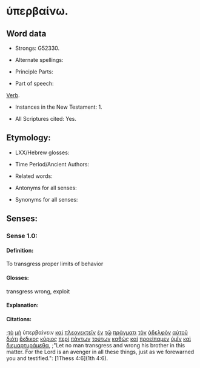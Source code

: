 # ὑπερβαίνω.

<!-- Status: S2=NeedsFinalCheck -->
<!-- Lexica used for edits: BDAG, FFM, LN, A-S -->

## Word data

* Strongs: G52330.

* Alternate spellings:

* Principle Parts: 

* Part of speech: 

[Verb](http://ugg.readthedocs.io/en/latest/verb.html).

* Instances in the New Testament: 1.

* All Scriptures cited: Yes.

## Etymology: 

* LXX/Hebrew glosses: 

* Time Period/Ancient Authors: 

* Related words: 

* Antonyms for all senses:

* Synonyms for all senses: 

## Senses: 

### Sense 1.0:

#### Definition: 

To transgress proper limits of behavior

#### Glosses:

transgress wrong, exploit

#### Explanation:

#### Citations:

;[τὸ](../G35880/01.md) [μὴ](../G33610/01.md) ὑπερβαίνειν [καὶ](../G25320/01.md) [πλεονεκτεῖν](../G41220/01.md) [ἐν](../G17220/01.md) [τῷ](../G35880/01.md) [πράγματι](../G42290/01.md) [τὸν](../G35880/01.md) [ἀδελφὸν](../G00800/01.md) [αὐτοῦ](../G08460/01.md) [διότι](../G13600/01.md) [ἔκδικος](../G15580/01.md) [κύριος](../G29620/01.md) [περὶ](../G40120/01.md) [πάντων](../G39560/01.md) [τούτων](../G37780/01.md) [καθὼς](../G25310/01.md) [καὶ](../G25320/01.md) [προείπαμεν](../G43020/01.md) [ὑμῖν](../G47710/01.md) [καὶ](../G25320/01.md) [διεμαρτυράμεθα](../G12630/01.md), 
;"Let no man transgress and wrong his brother in this matter. For the Lord is an avenger in all these things, just as we forewarned you and testified.":
[1Thess 4:6](1th 4:6).
